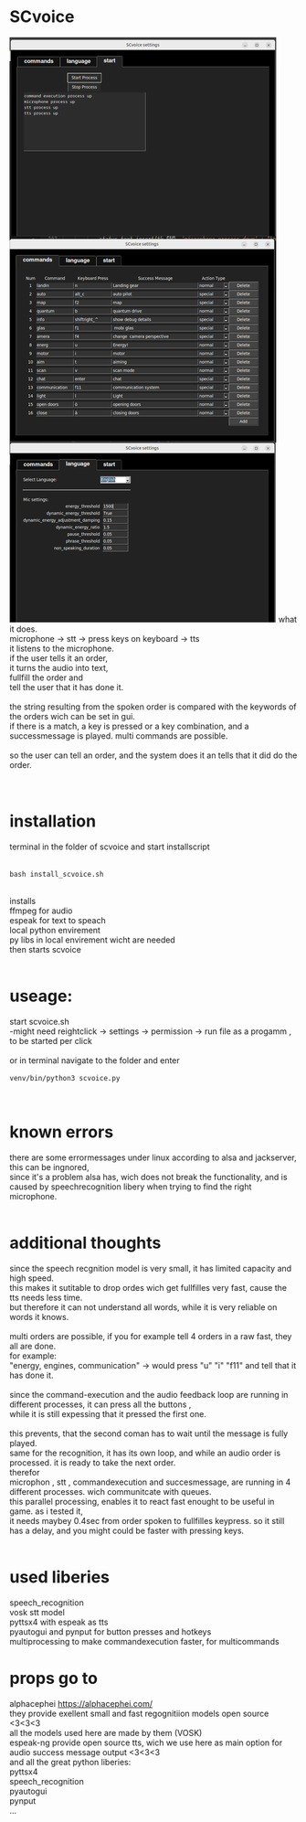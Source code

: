 # SCvoice
<img src="https://raw.githubusercontent.com/mimikri/SCvoice/main/preview.jpg">
what it does.
<br>
microphone -> stt -> press keys on keyboard -> tts
<br>
it listens to the microphone.<br>
if the user tells it an order, <br>
it turns the audio into text, <br>
fullfill the order and <br>
tell the user that it has done it.<br>

<br>
the string resulting from the spoken order is compared with the keywords of the orders wich can be set in gui.<br>
if there is a match, a key is pressed or a key combination, and a successmessage is played. multi commands are possible.<br>
<br>
so the user can tell an order, and the system does it an tells that it did do the order.<br>
<br>
<br>


# installation <br>
terminal in the folder of scvoice and start installscript<br>
<br>
```
bash install_scvoice.sh
```
<br>
installs<br>
ffmpeg for audio<br>
espeak for text to speach<br>
local python envirement<br>
py libs in local envirement wicht are needed<br>
then starts scvoice<br>

<br>

# useage:<br>
start scvoice.sh<br>
-might need reightclick -> settings -> permission -> run file as a progamm , to be started per click<br>
<br>
or in terminal navigate to the folder and enter<br>
```
venv/bin/python3 scvoice.py 
```

<br>


# known errors<br>
there are some errormessages under linux according to alsa and jackserver, this can be ingnored, <br>
since it's a problem alsa has, wich does not break the functionality, and is caused by speechrecognition libery when trying to find the right microphone.<br>
<br>

# additional thoughts<br>
since the speech recgnition model is very small, it has limited capacity and high speed.<br>
this makes it sutitable to drop ordes wich get fullfilles very fast, cause the tts needs less time.<br>
but therefore it can not understand all words, while it is very reliable on words it knows.<br>
<br>
multi orders are possible, if you for example tell 4 orders in a raw fast, they all are done.<br>
for example:<br>
"energy, engines, communication" -> would press "u" "i" "f11" and tell that it has done it.<br>
<br>
since the command-execution and the audio feedback loop are running in different processes, it can press all the buttons ,<br> 
while it is still expessing that it pressed the first one.  <br>
<br>
this prevents, that the second coman has to wait until the message is fully played.<br>
same for the recognition, it has its own loop, and while an audio order is processed. it is ready to take the next order.<br>
therefor<br>
microphon , stt , commandexecution and succesmessage, are running in 4 different processes. wich communitcate with queues.<br>
this parallel processing, enables it to react fast enought to be useful in game. as i tested it, <br>
it needs maybey 0.4sec from order spoken to fullfilles keypress. so it still has a delay, and you might could be faster with pressing keys.<br>
<br>

# used liberies <br>
speech_recognition<br>
vosk stt model<br>
pyttsx4 with espeak as tts<br>
pyautogui and pynput for button presses and hotkeys<br>
multiprocessing to make commandexecution faster, for multicommands<br>

# props go to

alphacephei https://alphacephei.com/<br>
they provide exellent small and fast regognitiion models open source <3<3<3<br>
all the models used here are made by them (VOSK)<br>
espeak-ng provide open source tts, wich we use here as main option for audio success message output <3<3<3<br>
and all the great python liberies:<br>
pyttsx4<br>
speech_recognition<br>
pyautogui<br>
pynput<br>
...


